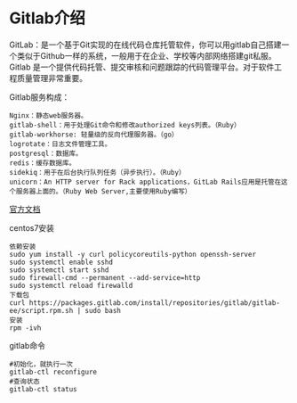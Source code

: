 # Gitlab介绍

GitLab：是一个基于Git实现的在线代码仓库托管软件，你可以用gitlab自己搭建一个类似于Github一样的系统，一般用于在企业、学校等内部网络搭建git私服。Gitlab 是一个提供代码托管、提交审核和问题跟踪的代码管理平台。对于软件工程质量管理非常重要。

Gitlab服务构成：

    Nginx：静态web服务器。
    gitlab-shell：用于处理Git命令和修改authorized keys列表。（Ruby）
    gitlab-workhorse: 轻量级的反向代理服务器。（go）
    logrotate：日志文件管理工具。
    postgresql：数据库。
    redis：缓存数据库。
    sidekiq：用于在后台执行队列任务（异步执行）。（Ruby）
    unicorn：An HTTP server for Rack applications，GitLab Rails应用是托管在这个服务器上面的。（Ruby Web Server,主要使用Ruby编写）


[官方文档](https://docs.gitlab.com/ee/README.html)

centos7安装

    依赖安装
    sudo yum install -y curl policycoreutils-python openssh-server
    sudo systemctl enable sshd
    sudo systemctl start sshd
    sudo firewall-cmd --permanent --add-service=http
    sudo systemctl reload firewalld
    下载包
    curl https://packages.gitlab.com/install/repositories/gitlab/gitlab-ee/script.rpm.sh | sudo bash
    安装
    rpm -ivh 

gitlab命令

    #初始化，就执行一次
    gitlab-ctl reconfigure 
    #查询状态
    gitlab-ctl status   